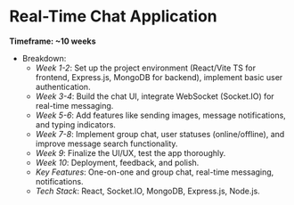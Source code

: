# Real-Time Chat Application

**Timeframe: ~10 weeks**

- Breakdown:
  - _Week 1-2_: Set up the project environment (React/Vite TS for frontend, Express.js, MongoDB for backend), implement basic user authentication.
  - _Week 3-4_: Build the chat UI, integrate WebSocket (Socket.IO) for real-time messaging.
  - _Week 5-6_: Add features like sending images, message notifications, and typing indicators.
  - _Week 7-8_: Implement group chat, user statuses (online/offline), and improve message search functionality.
  - _Week 9_: Finalize the UI/UX, test the app thoroughly.
  - _Week 10_: Deployment, feedback, and polish.
  - _Key Features_: One-on-one and group chat, real-time messaging, notifications.
  - _Tech Stack_: React, Socket.IO, MongoDB, Express.js, Node.js.
